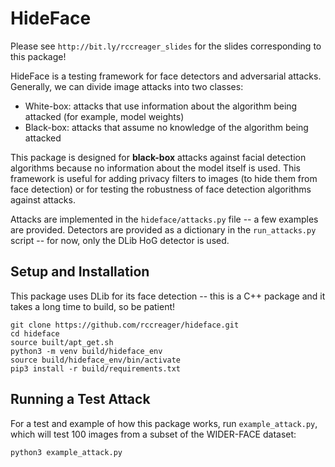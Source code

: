# HideFace 

Please see `http://bit.ly/rccreager_slides` for the slides corresponding to this package!

HideFace is a testing framework for face detectors and adversarial attacks.
Generally, we can divide image attacks into two classes:
* White-box: attacks that use information about the algorithm being attacked (for example, model weights)
* Black-box: attacks that assume no knowledge of the algorithm being attacked

This package is designed for **black-box** attacks against facial detection algorithms because no information about the model itself is used. 
This framework is useful for adding privacy filters to images (to hide them from face detection) or for testing the robustness of face detection algorithms against attacks.

Attacks are implemented in the `hideface/attacks.py` file -- a few examples are provided.
Detectors are provided as a dictionary in the `run_attacks.py` script -- for now, only the DLib HoG detector is used. 

## Setup and Installation
This package uses DLib for its face detection -- this is a C++ package and it takes a long time to build, so be patient! 
    
    git clone https://github.com/rccreager/hideface.git
    cd hideface
    source built/apt_get.sh
    python3 -m venv build/hideface_env
    source build/hideface_env/bin/activate
    pip3 install -r build/requirements.txt

## Running a Test Attack  

For a test and example of how this package works, run `example_attack.py`, which will test 100 images from a subset of the WIDER-FACE dataset:

    python3 example_attack.py
